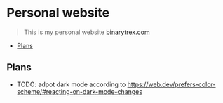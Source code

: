 # Personal website

> This is my personal website [binarytrex.com](https://binarytrex.com)

<!-- toc -->

-   [Plans](#plans)

<!-- tocstop -->

## Plans

-   TODO: adpot dark mode according to <https://web.dev/prefers-color-scheme/#reacting-on-dark-mode-changes>

